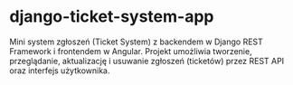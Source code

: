 # django-ticket-system-app
Mini system zgłoszeń (Ticket System) z backendem w Django REST Framework i frontendem w Angular. Projekt umożliwia tworzenie, przeglądanie, aktualizację i usuwanie zgłoszeń (ticketów) przez REST API oraz interfejs użytkownika.
